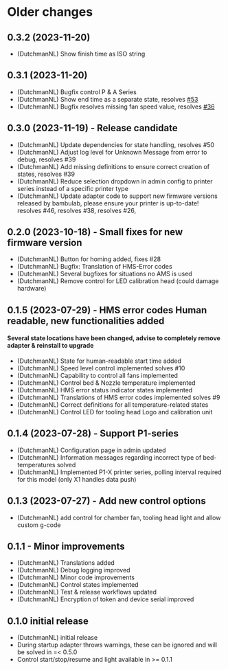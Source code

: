 # Older changes
## 0.3.2 (2023-11-20)
* (DutchmanNL) Show finish time as ISO string

## 0.3.1 (2023-11-20)
* (DutchmanNL) Bugfix control P & A Series
* (DutchmanNL) Show end time as a separate state, resolves [#53](https://github.com/DrozmotiX/ioBroker.bambulab/issues/53)
* (DutchmanNL) Bugfix resolves missing fan speed value, resolves [#36](https://github.com/DrozmotiX/ioBroker.bambulab/issues/36)

## 0.3.0 (2023-11-19) - Release candidate
* (DutchmanNL) Update dependencies for state handling, resolves #50
* (DutchmanNL) Adjust log level for Unknown Message from error to debug, resolves #39
* (DutchmanNL) Add missing definitions to ensure correct creation of states, resolves #39
* (DutchmanNL) Reduce selection dropdown in admin config to printer series instead of a specific printer type
* (DutchmanNL) Update adapter code to support new firmware versions released by bambulab, please ensure your printer is up-to-date! resolves #46, resolves #38, resolves #26,

## 0.2.0 (2023-10-18) - Small fixes for new firmware version
* (DutchmanNL) Button for homing added, fixes #28
* (DutchmanNL) Bugfix: Translation of HMS-Error codes
* (DutchmanNL) Several bugfixes for situations no AMS is used
* (DutchmanNL) Remove control for LED calibration head (could damage hardware)

## 0.1.5 (2023-07-29) - HMS error codes Human readable, new functionalities added
#### Several state locations have been changed, advise to completely remove adapter & reinstall to upgrade
* (DutchmanNL) State for human-readable start time added
* (DutchmanNL) Speed level control implemented solves #10
* (DutchmanNL) Capability to control all fans implemented
* (DutchmanNL) Control bed & Nozzle temperature implemented
* (DutchmanNL) HMS error status indicator states implemented
* (DutchmanNL) Translations of HMS error codes implemented solves #9
* (DutchmanNL) Correct definitions for all temperature-related states
* (DutchmanNL) Control LED for tooling head Logo and calibration unit

## 0.1.4 (2023-07-28) - Support P1-series
* (DutchmanNL) Configuration page in admin updated
* (DutchmanNL) Information messages regarding incorrect type of bed-temperatures solved
* (DutchmanNL) Implemented P1-X printer series, polling interval required for this model (only X1 handles data push)

## 0.1.3 (2023-07-27) - Add new control options
* (DutchmanNL) add control for chamber fan, tooling head light and allow custom g-code

## 0.1.1 - Minor improvements
* (DutchmanNL) Translations added
* (DutchmanNL) Debug logging improved
* (DutchmanNL) Minor code improvements
* (DutchmanNL) Control states implemented
* (DutchmanNL) Test & release workflows updated
* (DutchmanNL) Encryption of token and device serial improved

## 0.1.0 initial release
* (DutchmanNL) initial release
* During startup adapter throws warnings, these can be ignored and will be solved in =< 0.5.0
* Control start/stop/resume and light available in >= 0.1.1
